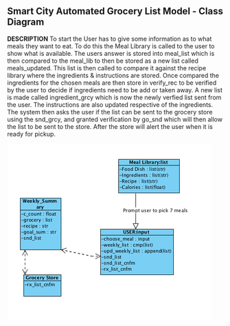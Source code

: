 ## Smart City Automated Grocery List Model - Class Diagram



**DESCRIPTION**
To start the User has to give some information as to what meals they want to eat. To do this the Meal Library is called to the user to show what is available. The users answer is stored into meal_list which is then compared to the meal_lib to then be stored as a new list called meals_updated. This list is then called to compare it against the recipe library where the ingredients & instructions are stored. Once compared the ingredients for the chosen meals are then store in verify_rec to be verified by the user to decide if ingredients need to be add or taken away. A new list is made called ingredient_grcy which is now the newly verfied list sent from the user. The instructions are also updated respective of the ingredients. The system then asks the user if the list can be sent to the grocery store using the snd_grcy, and granted verification by go_snd which will then allow the list to be sent to the store. After the store will alert the user when it is ready for pickup.

![Class_Diagram](../images/CLASS_Dia.png)

